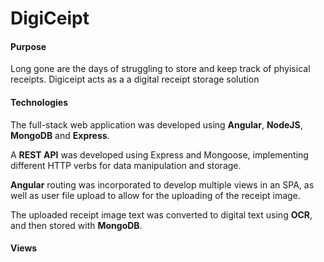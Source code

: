 # DigiCeipt

#### Purpose
Long gone are the days of struggling to store and keep track of phyisical receipts. Digiceipt acts as a a digital receipt storage solution

#### Technologies
The full-stack web application was developed using **Angular**, **NodeJS**, **MongoDB** and **Express**.

A **REST API** was developed using Express and Mongoose, implementing different HTTP verbs for data manipulation and storage.

**Angular** routing was incorporated to develop multiple views in an SPA, as well as user file upload to allow for the uploading of the receipt image.

The uploaded receipt image text was converted to digital text using **OCR**, and then stored with **MongoDB**.

#### Views
